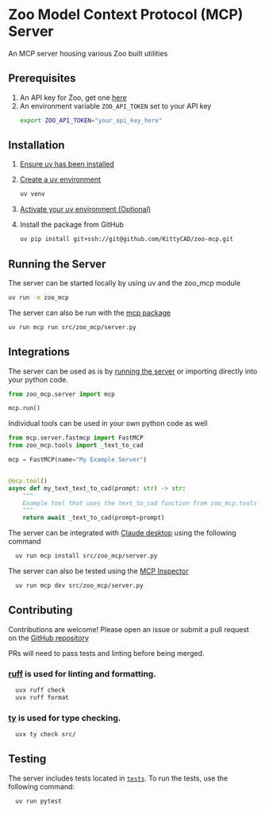 # Zoo Model Context Protocol (MCP) Server

An MCP server housing various Zoo built utilities

## Prerequisites

1. An API key for Zoo, get one [here](https://zoo.dev/account)
2. An environment variable `ZOO_API_TOKEN` set to your API key
    ```bash
    export ZOO_API_TOKEN="your_api_key_here"
    ```

## Installation

1. [Ensure uv has been installed](https://docs.astral.sh/uv/getting-started/installation/)

2. [Create a uv environment](https://docs.astral.sh/uv/pip/environments/)
    ```bash
    uv venv
    ```

3. [Activate your uv environment (Optional)](https://docs.astral.sh/uv/pip/environments/#using-a-virtual-environment)

4. Install the package from GitHub
    ```bash
    uv pip install git+ssh://git@github.com/KittyCAD/zoo-mcp.git
    ```

## Running the Server

The server can be started locally by using uv and the zoo_mcp module
```bash
uv run -m zoo_mcp
```

The server can also be run with the [mcp package](https://github.com/modelcontextprotocol/python-sdk)
```bash
uv run mcp run src/zoo_mcp/server.py
```

## Integrations

The server can be used as is by [running the server](#running-the-server) or importing directly into your python code.
```python
from zoo_mcp.server import mcp

mcp.run()
```

Individual tools can be used in your own python code as well

```python
from mcp.server.fastmcp import FastMCP
from zoo_mcp.tools import _text_to_cad

mcp = FastMCP(name="My Example Server")


@mcp.tool()
async def my_text_text_to_cad(prompt: str) -> str:
    """
    Example tool that uses the text_to_cad function from zoo_mcp.tools
    """
    return await _text_to_cad(prompt=prompt)
```

The server can be integrated with [Claude desktop](https://claude.ai/download) using the following command
```bash 
  uv run mcp install src/zoo_mcp/server.py
```

The server can also be tested using the [MCP Inspector](https://modelcontextprotocol.io/legacy/tools/inspector#python)
```bash
  uv run mcp dev src/zoo_mcp/server.py
```

## Contributing

Contributions are welcome! Please open an issue or submit a pull request on the [GitHub repository](https://github.com/KittyCAD/zoo-mcp)

PRs will need to pass tests and linting before being merged.

### [ruff](https://docs.astral.sh/ruff/) is used for linting and formatting.
```bash
  uvx ruff check
  uvx ruff format
```

### [ty](https://docs.astral.sh/ty/) is used for type checking.
```bash
  uvx ty check src/
```

## Testing

The server includes tests located in [`tests`](`tests`). To run the tests, use the following command:
```bash
  uv run pytest
```